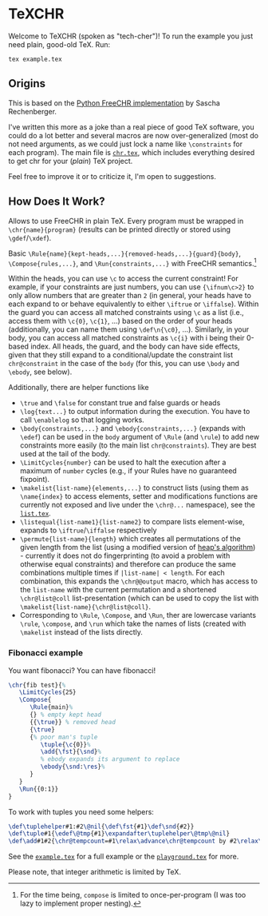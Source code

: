 # TeXCHR

Welcome to TeXCHR (spoken as "tech-cher")! To run the example you just need plain, good-old TeX. Run:

```shell
tex example.tex
```

## Origins

This is based on the [Python FreeCHR implementation](https://gist.github.com/SRechenberger/739683a23f8a9978ae601c6c815d61c4) by Sascha Rechenberger.

I've written this more as a joke than a real piece of good TeX software, you could do a lot better and several macros are now over-generalized (most do not need arguments, as we could just lock a name like `\constraints` for each program).
The main file is [`chr.tex`](chr.tex), which includes everything desired to get chr for your (_plain_) TeX project.

Feel free to improve it or to criticize it, I'm open to suggestions.

## How Does It Work?

Allows to use FreeCHR in plain TeX. Every program must be wrapped in `\chr{name}{program}` (results can be printed directly or stored using `\gdef`/`\xdef`).

Basic `\Rule{name}{kept-heads,...}{removed-heads,...}{guard}{body}`, `\Compose{rules,...}`, and `\Run{constraints,...}` with FreeCHR semantics.[^1]

Within the heads, you can use `\c` to access the current constraint! For example, if your constraints are just numbers,  you can use `{\ifnum\c>2}` to only allow numbers that are greater than `2` (in general, your heads have to each expand to or behave equivalently to either `\iftrue` or `\iffalse`).
Within the guard you can access all matched constraints using `\c` as a list (i.e., access them with `\c{0}`, `\c{1}`, ...) based on the order of your heads (additionally, you can name them using `\def\n{\c0}`, ...).
Similarly, in your body, you can access all matched constraints as `\c{i}` with i being their 0-based index.
All heads, the guard, and the body can have side effects, given that they still expand to a conditional/update the constraint list `chr@constraint`  in the case of the `body` (for this, you can use `\body` and `\ebody`, see below).

Additionally, there are helper functions like

* `\true` and `\false` for constant true and false guards or heads
* `\log{text...}` to output information during the execution. You have to call `\enablelog` so that logging works.
* `\body{constraints,...}` and `\ebody{constraints,...}` (expands with `\edef`) can be used in the `body` argument of `\Rule` (and `\rule`) to add new constraints more easily (to the main list `chr@constraints`). They are best used at the tail of the body.
* `\LimitCycles{number}` can be used to halt the execution after a maximum of `number` cycles (e.g., if your Rules have no guaranteed fixpoint).
* `\makelist{list-name}{elements,...}` to construct lists (using them as `\name{index}` to access elements, setter and modifications functions are currently not exposed and live under the `\chr@...` namespace), see the [`list.tex`](https://github.com/EagleoutIce/TeXCHR/blob/main/list.tex).
* `\listequal{list-name1}{list-name2}` to compare lists element-wise, expands to `\iftrue`/`\iffalse` respectively
* `\permute{list-name}{length}` which creates all permutations of the given length from the list (using a modified version of [heap's algorithm](https://en.wikipedia.org/wiki/Heap%27s_algorithm)) - currently it does not do fingerprinting (to avoid a problem with otherwise equal constraints) and therefore can produce the same combinations multiple times if `|list-name| < length`. For each combination, this expands the `\chr@@output` macro, which has access to the `list-name` with the current permutation and a shortened `\chr@list@coll` list-presentation (which can be used to copy the list with `\makelist{list-name}{\chr@list@coll}`.
* Corresponding to `\Rule`, `\Compose`, and `\Run`, ther are lowercase variants `\rule`, `\compose`, and `\run` which take the names of lists (created with `\makelist` instead of the lists directly.

### Fibonacci example

You want fibonacci? You can have fibonacci!

```tex
\chr{fib test}{%
   \LimitCycles{25}
   \Compose{
      \Rule{main}%
      {} % empty kept head
      {{\true}} % removed head
      {\true}
      {% poor man's tuple
         \tuple{\c{0}}%
         \add{\fst}{\snd}%
         % ebody expands its argument to replace
         \ebody{\snd:\res}%
      }
   }
   \Run{{0:1}}
}
```

To work with tuples you need some helpers:

```tex
\def\tuplehelper#1:#2\@nil{\def\fst{#1}\def\snd{#2}}
\def\tuple#1{\edef\@tmp{#1}\expandafter\tuplehelper\@tmp\@nil}
\def\add#1#2{\chr@tempcount=#1\relax\advance\chr@tempcount by #2\relax\edef\res{\the\chr@tempcount}}
```

See the [`example.tex`](example.tex) for a full example or the [`playground.tex`](playground.tex) for more.

Please note, that integer arithmetic is limited by TeX.

[^1]: For the time being, `compose` is limited to once-per-program (I was too lazy to implement proper nesting).

